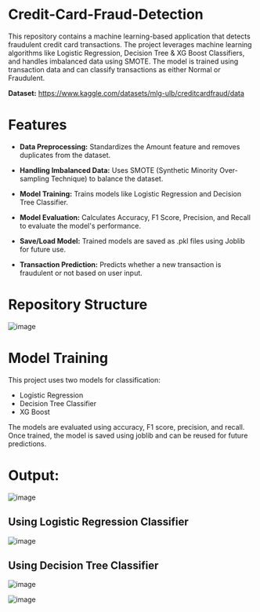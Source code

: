 # Credit-Card-Fraud-Detection
This repository contains a machine learning-based application that detects fraudulent credit card transactions. The project leverages machine learning algorithms like Logistic Regression, Decision Tree & XG Boost Classifiers, and handles imbalanced data using SMOTE. The model is trained using transaction data and can classify transactions as either Normal or Fraudulent.

**Dataset:** https://www.kaggle.com/datasets/mlg-ulb/creditcardfraud/data 

# Features
- **Data Preprocessing:** Standardizes the Amount feature and removes duplicates from the dataset.
  
- **Handling Imbalanced Data:** Uses SMOTE (Synthetic Minority Over-sampling Technique) to balance the dataset.
  
- **Model Training:** Trains models like Logistic Regression and Decision Tree Classifier.
  
- **Model Evaluation:** Calculates Accuracy, F1 Score, Precision, and Recall to evaluate the model's performance.
  
- **Save/Load Model:** Trained models are saved as .pkl files using Joblib for future use.
 
- **Transaction Prediction:** Predicts whether a new transaction is fraudulent or not based on user input.

 # Repository Structure
![image](https://github.com/user-attachments/assets/3604ba7b-cf28-475a-9ba2-0cbf7f983829)

# Model Training
This project uses two models for classification:

- Logistic Regression
- Decision Tree Classifier
- XG Boost
  
The models are evaluated using accuracy, F1 score, precision, and recall. Once trained, the model is saved using joblib and can be reused for future predictions.

# Output:

![image](https://github.com/user-attachments/assets/cbaf6a56-7168-4186-ad7a-23b27c130889)

## Using Logistic Regression Classifier

![image](https://github.com/user-attachments/assets/324f6338-ddd5-49a2-b6af-b54eed61c1d7)

## Using Decision Tree Classifier

![image](https://github.com/user-attachments/assets/363a108a-8a59-4ee5-8cec-76adbe8d28de)

![image](https://github.com/user-attachments/assets/5d068028-c43d-4058-83be-e2e38367cf1c)

